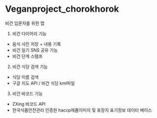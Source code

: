 # Veganproject_chorokhorok
비건 입문자를 위한 앱
1. 비건 다이어리 기능
  - 음식 사진 저장 + 내용 기록
  - 비건 일기 SNS 공유 기능
  - 비건 단계 스탬프
2. 비건 식당 검색 기능
  - 식당 이름 검색
  - 구글 지도 API / 비건 식당 kml파일
3. 비건 바코드 기능
  - ZXing 바코드 API
  - 한국식품안전관리 인증원 haccp제품이미지 및 포장지 표기정보 데이터 베이스
